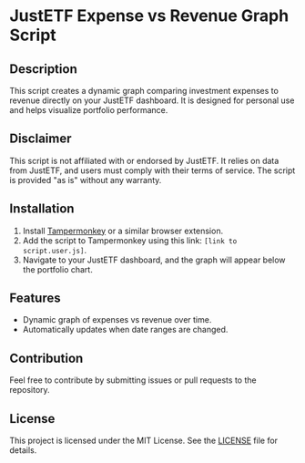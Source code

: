 # JustETF Expense vs Revenue Graph Script

## Description

This script creates a dynamic graph comparing investment expenses to revenue directly on your JustETF dashboard. It is designed for personal use and helps visualize portfolio performance.

## Disclaimer

This script is not affiliated with or endorsed by JustETF. It relies on data from JustETF, and users must comply with their terms of service. The script is provided "as is" without any warranty.

## Installation

1. Install [Tampermonkey](https://www.tampermonkey.net/) or a similar browser extension.
2. Add the script to Tampermonkey using this link: `[link to script.user.js]`.
3. Navigate to your JustETF dashboard, and the graph will appear below the portfolio chart.

## Features

-   Dynamic graph of expenses vs revenue over time.
-   Automatically updates when date ranges are changed.

## Contribution

Feel free to contribute by submitting issues or pull requests to the repository.

## License

This project is licensed under the MIT License. See the [LICENSE](LICENSE) file for details.
